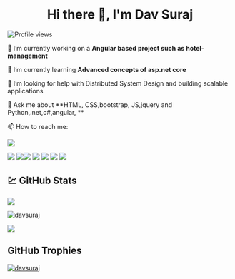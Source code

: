 
<!--
**davsuraj/davsuraj** is a ✨ _special_ ✨ repository because its `README.md` (this file) appears on your GitHub profile.
-->

<h1 align="center"> Hi there 👋, I'm Dav Suraj </h1> 

 <!-- Profile Views Badge -->
![Profile views](https://komarev.com/ghpvc/?username=davsuraj&label=Profile%20views&color=0e75b6&style=flat)

<!-- Intro Section -->
🔭 I’m currently working on a **Angular based project such as hotel-management**

🌱 I’m currently learning **Advanced concepts of asp.net core**

💁 I’m looking for help with Distributed System Design and building scalable applications

💬 Ask me about **HTML, CSS,bootstrap, JS,jquery and Python,.net,c#,angular, **

<!-- Contact Section -->
📫 How to reach me:

<a href="mailto:davsurja@gmail.com"><img src="https://img.shields.io/badge/Gmail%20-%23F05033.svg?&style=for-the-badge&logo=Gmail&logoColor=white"/></a>

<!-- Add your skills badges here -->
 <img src="https://img.shields.io/badge/javascript%20-%23323330.svg?&style=for-the-badge&logo=javascript&logoColor=%23F7DF1E"/> <img src="https://img.shields.io/badge/html5%20-%23E34F26.svg?&style=for-the-badge&logo=html5&logoColor=white"/><img src="https://img.shields.io/badge/css3%20-%231572B6.svg?&style=for-the-badge&logo=css3&logoColor=white"/> <img src="https://img.shields.io/badge/git%20-%23F05033.svg?&style=for-the-badge&logo=git&logoColor=white"/> <img src="https://img.shields.io/badge/c++%20-%2300599C.svg?&style=for-the-badge&logo=c%2B%2B&ogoColor=white"/> <img src="https://img.shields.io/badge/Python-2c3e50?style=for-the-badge&logo=python&logoColor=blue"/> <img src="https://img.shields.io/badge/MySQL-005C84?style=for-the-badge&logo=mysql&logoColor=white"/> 

<!-- GitHub Stats Section -->
## 💹 GitHub Stats
![](https://github-readme-stats.vercel.app/api/top-langs/?username=davsuraj&hide_border=false&include_all_commits=true&count_private=true&layout=compact)

<!-- GitHub Stats Section -->
<p><img align="center" src="https://github-readme-stats.vercel.app/api?username=davsuraj&hide_border=false&include_all_commits=false&count_private=false" alt="davsuraj" /></p>

<p><img  align="center" src="https://github-readme-streak-stats.herokuapp.com/?user=davsuraj" /></a> </p>

<!-- GitHub Trophies Section -->
## GitHub Trophies
<p align="left"> <a href="https://github.com/ryo-ma/github-profile-trophy">
  <img src="https://github-profile-trophy.vercel.app/?username=davsuraj" alt="davsuraj" /></a></p>
<br>
